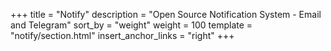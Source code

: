 +++
title = "Notify"
description = "Open Source Notification System - Email and Telegram"
sort_by = "weight"
weight = 100
template = "notify/section.html"
insert_anchor_links = "right"
+++
